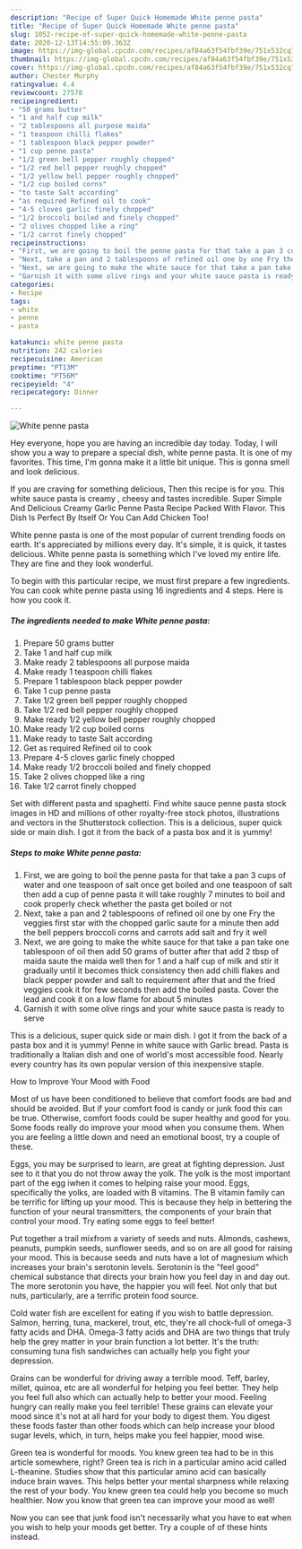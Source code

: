 ```yaml
---
description: "Recipe of Super Quick Homemade White penne pasta"
title: "Recipe of Super Quick Homemade White penne pasta"
slug: 1052-recipe-of-super-quick-homemade-white-penne-pasta
date: 2020-12-13T14:55:09.363Z
image: https://img-global.cpcdn.com/recipes/af84a63f54fbf39e/751x532cq70/white-penne-pasta-recipe-main-photo.jpg
thumbnail: https://img-global.cpcdn.com/recipes/af84a63f54fbf39e/751x532cq70/white-penne-pasta-recipe-main-photo.jpg
cover: https://img-global.cpcdn.com/recipes/af84a63f54fbf39e/751x532cq70/white-penne-pasta-recipe-main-photo.jpg
author: Chester Murphy
ratingvalue: 4.4
reviewcount: 27578
recipeingredient:
- "50 grams butter"
- "1 and half cup milk"
- "2 tablespoons all purpose maida"
- "1 teaspoon chilli flakes"
- "1 tablespoon black pepper powder"
- "1 cup penne pasta"
- "1/2 green bell pepper roughly chopped"
- "1/2 red bell pepper roughly chopped"
- "1/2 yellow bell pepper roughly chopped"
- "1/2 cup boiled corns"
- "to taste Salt according"
- "as required Refined oil to cook"
- "4-5 cloves garlic finely chopped"
- "1/2 broccoli boiled and finely chopped"
- "2 olives chopped like a ring"
- "1/2 carrot finely chopped"
recipeinstructions:
- "First, we are going to boil the penne pasta for that take a pan 3 cups of water and one teaspoon of salt once get boiled and one teaspoon of salt then add a cup of penne pasta it will take roughly 7 minutes to boil and cook properly check whether the pasta get boiled or not"
- "Next, take a pan and 2 tablespoons of refined oil one by one Fry the veggies first star with the chopped garlic saute for a minute then add the bell peppers broccoli corns and carrots add salt and fry it well"
- "Next, we are going to make the white sauce for that take a pan take one tablespoon of oil then add 50 grams of butter after that add 2 tbsp of maida saute the maida well then for 1 and a half cup of milk and stir it gradually until it becomes thick consistency then add chilli flakes and black pepper powder and salt to requirement after that and the fried veggies cook it for few seconds then add the boiled pasta. Cover the lead and cook it on a low flame for about 5 minutes"
- "Garnish it with some olive rings and your white sauce pasta is ready to serve"
categories:
- Recipe
tags:
- white
- penne
- pasta

katakunci: white penne pasta 
nutrition: 242 calories
recipecuisine: American
preptime: "PT13M"
cooktime: "PT56M"
recipeyield: "4"
recipecategory: Dinner

---
```



![White penne pasta](https://img-global.cpcdn.com/recipes/af84a63f54fbf39e/751x532cq70/white-penne-pasta-recipe-main-photo.jpg)

Hey everyone, hope you are having an incredible day today. Today, I will show you a way to prepare a special dish, white penne pasta. It is one of my favorites. This time, I'm gonna make it a little bit unique. This is gonna smell and look delicious.

If you are craving for something delicious, Then this recipe is for you. This white sauce pasta is creamy , cheesy and tastes incredible. Super Simple And Delicious Creamy Garlic Penne Pasta Recipe Packed With Flavor. This Dish Is Perfect By Itself Or You Can Add Chicken Too!

White penne pasta is one of the most popular of current trending foods on earth. It's appreciated by millions every day. It's simple, it is quick, it tastes delicious. White penne pasta is something which I've loved my entire life. They are fine and they look wonderful.


To begin with this particular recipe, we must first prepare a few ingredients. You can cook white penne pasta using 16 ingredients and 4 steps. Here is how you cook it.

<!--inarticleads1-->

##### The ingredients needed to make White penne pasta:

1. Prepare 50 grams butter
1. Take 1 and half cup milk
1. Make ready 2 tablespoons all purpose maida
1. Make ready 1 teaspoon chilli flakes
1. Prepare 1 tablespoon black pepper powder
1. Take 1 cup penne pasta
1. Take 1/2 green bell pepper roughly chopped
1. Take 1/2 red bell pepper roughly chopped
1. Make ready 1/2 yellow bell pepper roughly chopped
1. Make ready 1/2 cup boiled corns
1. Make ready to taste Salt according
1. Get as required Refined oil to cook
1. Prepare 4-5 cloves garlic finely chopped
1. Make ready 1/2 broccoli boiled and finely chopped
1. Take 2 olives chopped like a ring
1. Take 1/2 carrot finely chopped


Set with different pasta and spaghetti. Find white sauce penne pasta stock images in HD and millions of other royalty-free stock photos, illustrations and vectors in the Shutterstock collection. This is a delicious, super quick side or main dish. I got it from the back of a pasta box and it is yummy! 

<!--inarticleads2-->

##### Steps to make White penne pasta:

1. First, we are going to boil the penne pasta for that take a pan 3 cups of water and one teaspoon of salt once get boiled and one teaspoon of salt then add a cup of penne pasta it will take roughly 7 minutes to boil and cook properly check whether the pasta get boiled or not
1. Next, take a pan and 2 tablespoons of refined oil one by one Fry the veggies first star with the chopped garlic saute for a minute then add the bell peppers broccoli corns and carrots add salt and fry it well
1. Next, we are going to make the white sauce for that take a pan take one tablespoon of oil then add 50 grams of butter after that add 2 tbsp of maida saute the maida well then for 1 and a half cup of milk and stir it gradually until it becomes thick consistency then add chilli flakes and black pepper powder and salt to requirement after that and the fried veggies cook it for few seconds then add the boiled pasta. Cover the lead and cook it on a low flame for about 5 minutes
1. Garnish it with some olive rings and your white sauce pasta is ready to serve


This is a delicious, super quick side or main dish. I got it from the back of a pasta box and it is yummy! Penne in white sauce with Garlic bread. Pasta is traditionally a Italian dish and one of world&#39;s most accessible food. Nearly every country has its own popular version of this inexpensive staple. 

How to Improve Your Mood with Food


Most of us have been conditioned to believe that comfort foods are bad and should be avoided. But if your comfort food is candy or junk food this can be true. Otherwise, comfort foods could be super healthy and good for you. Some foods really do improve your mood when you consume them. When you are feeling a little down and need an emotional boost, try a couple of these.

Eggs, you may be surprised to learn, are great at fighting depression. Just see to it that you do not throw away the yolk. The yolk is the most important part of the egg iwhen it comes to helping raise your mood. Eggs, specifically the yolks, are loaded with B vitamins. The B vitamin family can be terrific for lifting up your mood. This is because they help in bettering the function of your neural transmitters, the components of your brain that control your mood. Try eating some eggs to feel better!

Put together a trail mixfrom a variety of seeds and nuts. Almonds, cashews, peanuts, pumpkin seeds, sunflower seeds, and so on are all good for raising your mood. This is because seeds and nuts have a lot of magnesium which increases your brain's serotonin levels. Serotonin is the "feel good" chemical substance that directs your brain how you feel day in and day out. The more serotonin you have, the happier you will feel. Not only that but nuts, particularly, are a terrific protein food source.

Cold water fish are excellent for eating if you wish to battle depression. Salmon, herring, tuna, mackerel, trout, etc, they're all chock-full of omega-3 fatty acids and DHA. Omega-3 fatty acids and DHA are two things that truly help the grey matter in your brain function a lot better. It's the truth: consuming tuna fish sandwiches can actually help you fight your depression. 

Grains can be wonderful for driving away a terrible mood. Teff, barley, millet, quinoa, etc are all wonderful for helping you feel better. They help you feel full also which can actually help to better your mood. Feeling hungry can really make you feel terrible! These grains can elevate your mood since it's not at all hard for your body to digest them. You digest these foods faster than other foods which can help increase your blood sugar levels, which, in turn, helps make you feel happier, mood wise.

Green tea is wonderful for moods. You knew green tea had to be in this article somewhere, right? Green tea is rich in a particular amino acid called L-theanine. Studies show that this particular amino acid can basically induce brain waves. This helps better your mental sharpness while relaxing the rest of your body. You knew green tea could help you become so much healthier. Now you know that green tea can improve your mood as well!

Now you can see that junk food isn't necessarily what you have to eat when you wish to help your moods get better. Try  a  couple of  of  these  hints  instead.

